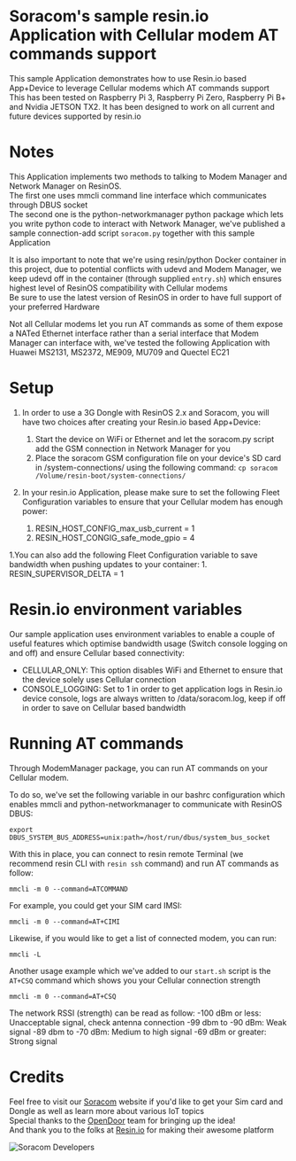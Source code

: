 # Soracom's sample resin.io Application with Cellular modem AT commands support  
This sample Application demonstrates how to use Resin.io based App+Device to leverage Cellular modems which AT commands support  
This has been tested on Raspberry Pi 3, Raspberry Pi Zero, Raspberry Pi B+ and Nvidia JETSON TX2. It has been designed to work on all current and future devices supported by resin.io  
  
# Notes  
This Application implements two methods to talking to Modem Manager and Network Manager on ResinOS.  
The first one uses mmcli command line interface which communicates through DBUS socket  
The second one is the python-networkmanager python package which lets you write python code to interact with Network Manager, we've published a sample connection-add script `soracom.py` together with this sample Application  
  
It is also important to note that we're using resin/python Docker container in this project, due to potential conflicts with udevd and Modem Manager, we keep udevd off in the container (through supplied `entry.sh`) which ensures highest level of ResinOS compatibility with Cellular modems  
Be sure to use the latest version of ResinOS in order to have full support of your preferred Hardware  
  
Not all Cellular modems let you run AT commands as some of them expose a NATed Ethernet interface rather than a serial interface that Modem Manager can interface with, we've tested the following Application with Huawei MS2131, MS2372, ME909, MU709 and Quectel EC21  


# Setup  
1. In order to use a 3G Dongle with ResinOS 2.x and Soracom, you will have two choices after creating your Resin.io based App+Device:  
    1. Start the device on WiFi or Ethernet and let the soracom.py script add the GSM connection in Network Manager for you
    1. Place the soracom GSM configuration file on your device's SD card in /system-connections/ using the following command: `cp soracom /Volume/resin-boot/system-connections/`  
  
1. In your resin.io Application, please make sure to set the following Fleet Configuration variables to ensure that your Cellular modem has enough power:  
    1. RESIN_HOST_CONFIG_max_usb_current = 1  
    1. RESIN_HOST_CONGIG_safe_mode_gpio = 4  
  
1.You can also add the following Fleet Configuration variable to save bandwidth when pushing updates to your container:
    1. RESIN_SUPERVISOR_DELTA = 1 
  
# Resin.io environment variables  
Our sample application uses environment variables to enable a couple of useful features which optimise bandwidth usage (Switch console logging on and off) and ensure Cellular based connectivity:
* CELLULAR_ONLY: This option disables WiFi and Ethernet to ensure that the device solely uses Cellular connection  
* CONSOLE_LOGGING: Set to 1 in order to get application logs in Resin.io device console, logs are always written to /data/soracom.log, keep if off in order to save on Cellular based bandwidth  

# Running AT commands
Through ModemManager package, you can run AT commands on your Cellular modem.

To do so, we've set the following variable in our bashrc configuration which enables mmcli and python-networkmanager to communicate with ResinOS DBUS:  

`export DBUS_SYSTEM_BUS_ADDRESS=unix:path=/host/run/dbus/system_bus_socket`

With this in place, you can connect to resin remote Terminal (we recommend resin CLI with `resin ssh` command) and run AT commands as follow:

`mmcli -m 0 --command=ATCOMMAND`

For example, you could get your SIM card IMSI:

`mmcli -m 0 --command=AT+CIMI`

Likewise, if you would like to get a list of connected modem, you can run:

`mmcli -L`

Another usage example which we've added to our `start.sh` script is the `AT+CSQ` command which shows you your Cellular connection strength

`mmcli -m 0 --command=AT+CSQ`

The network RSSI (strength) can be read as follow:
-100 dBm or less: Unacceptable signal, check antenna connection
-99 dbm to -90 dBm: Weak signal 
-89 dbm to -70 dBm: Medium to high signal
-69 dBm or greater: Strong signal



# Credits  
Feel free to visit our [Soracom](https://www.soracom.io) website if you'd like to get your Sim card and Dongle as well as learn more about various IoT topics  
Special thanks to the [OpenDoor](https://www.opendoor.com) team for bringing up the idea!  
And thank you to the folks at [Resin.io](https://www.resin.io) for making their awesome platform  
  
![Soracom Developers](https://raw.githubusercontent.com/soracom/resin-rpi-demo/master/logo_developers_head.png)